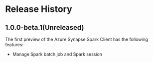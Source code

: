 # Release History

## 1.0.0-beta.1(Unreleased)

The first preview of the Azure Synapse Spark Client has the following features:

- Manage Spark batch job and Spark session
